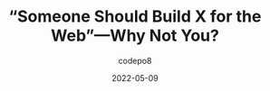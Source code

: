 ---
author: codepo8
date: 2022-05-09
draft: true
permalink: false
tags:
  - meta
target_url: https://christianheilmann.com/2022/05/09/someone-should-build-x-for-the-web-why-not-you-all-you-need-is-a-github-account/
title: “Someone Should Build X for the Web”—Why Not You?
---